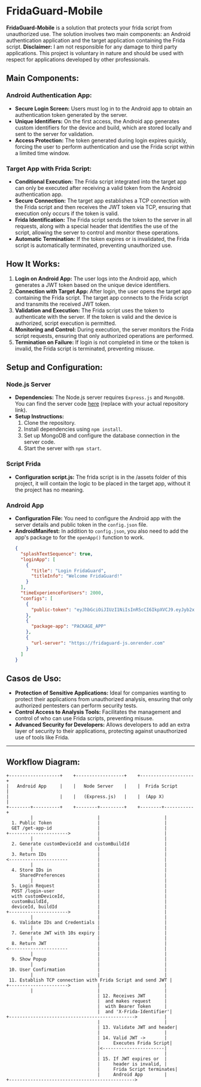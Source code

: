 # FridaGuard-Mobile

**FridaGuard-Mobile** is a solution that protects your frida script from unauthorized use. The solution involves two main components: an Android authentication application and the target application containing the Frida script.
**Disclaimer:** I am not responsible for any damage to third party applications. This project is voluntary in nature and should be used with respect for applications developed by other professionals.

## Main Components:

### Android Authentication App:

- **Secure Login Screen:** Users must log in to the Android app to obtain an authentication token generated by the server.
- **Unique Identifiers:** On the first access, the Android app generates custom identifiers for the device and build, which are stored locally and sent to the server for validation.
- **Access Protection:** The token generated during login expires quickly, forcing the user to perform authentication and use the Frida script within a limited time window.

### Target App with Frida Script:

- **Conditional Execution:** The Frida script integrated into the target app can only be executed after receiving a valid token from the Android authentication app.
- **Secure Connection:** The target app establishes a TCP connection with the Frida script and then receives the JWT token via TCP, ensuring that execution only occurs if the token is valid.
- **Frida Identification:** The Frida script sends the token to the server in all requests, along with a special header that identifies the use of the script, allowing the server to control and monitor these operations.
- **Automatic Termination:** If the token expires or is invalidated, the Frida script is automatically terminated, preventing unauthorized use.

## How It Works:

1. **Login on Android App:** The user logs into the Android app, which generates a JWT token based on the unique device identifiers.
2. **Connection with Target App:** After login, the user opens the target app containing the Frida script. The target app connects to the Frida script and transmits the received JWT token.
3. **Validation and Execution:** The Frida script uses the token to authenticate with the server. If the token is valid and the device is authorized, script execution is permitted.
4. **Monitoring and Control:** During execution, the server monitors the Frida script requests, ensuring that only authorized operations are performed.
5. **Termination on Failure:** If login is not completed in time or the token is invalid, the Frida script is terminated, preventing misuse.

## Setup and Configuration:

### Node.js Server

- **Dependencies:** The Node.js server requires `Express.js` and `MongoDB`. You can find the server code [here](https://github.com/Vitor-VX/fridaguard-js) (replace with your actual repository link).
- **Setup Instructions:**
    1. Clone the repository.
    2. Install dependencies using `npm install`.
    3. Set up MongoDB and configure the database connection in the server code.
    4. Start the server with `npm start`.

### Script Frida
- **Configuration script.js:** The frida script is in the /assets folder of this project, it will contain the logic to be placed in the target app, without it the project has no meaning.

### Android App

- **Configuration File:** You need to configure the Android app with the server details and public token in the `config.json` file.
- **AndroidManifest:** In addition to `config.json`, you also need to add the app's package to <queries></queries> for the ``openApp()`` function to work.
  ```json
  {
    "splashTextSequence": true,
    "loginApp": [
      {
        "title": "Login FridaGuard",
        "titleInfo": "Welcome FridaGuard!"
      }
    ],
    "timeExperienceForUsers": 2000,
    "configs": [
      {
        "public-token": "eyJhbGciOiJIUzI1NiIsInR5cCI6IkpXVCJ9.eyJyb2xlIjoicHVibGljIiwicGVybWlzc2lvbnMiOlsicmVhZCJdLCJpYXQiOjE3MjQ2NDMxOTV9.BRV8NuejKLC0vlOEdpPxpzX-aT4Q8AjYIZYdlwjdK24"
      },
      {
        "package-app": "PACKAGE_APP"
      },
      {
        "url-server": "https://fridaguard-js.onrender.com"
      }
    ]
  }

## Casos de Uso:

- **Protection of Sensitive Applications:** Ideal for companies wanting to protect their applications from unauthorized analysis, ensuring that only authorized pentesters can perform security tests.
- **Control Access to Analysis Tools:** Facilitates the management and control of who can use Frida scripts, preventing misuse.
- **Advanced Security for Developers:** Allows developers to add an extra layer of security to their applications, protecting against unauthorized use of tools like Frida.

---

## Workflow Diagram:

```text
+-------------------+    +------------------+    +--------------------+
|   Android App     |    |   Node Server    |    |  Frida Script       |
|                   |    |   (Express.js)   |    |  (App X)            |
+--------+----------+    +--------+---------+    +--------+-----------+
         |                        |                        |
  1. Public Token                 |                        |
  GET /get-app-id                 |                        |
+---------------------->          |                        |
         |                        |                        |
  2. Generate customDeviceId and customBuildId             |
         |                        |                        |
  3. Return IDs                   |                        |
<----------------------           |                        |
         |                        |                        |
  4. Store IDs in                 |                        |
     SharedPreferences            |                        |
         |                        |                        |
  5. Login Request                |                        |
  POST /login-user                |                        |
  with customDeviceId,            |                        |
  customBuildId,                  |                        |
  deviceId, buildId               |                        |
+---------------------->          |                        |
         |                        |                        |
  6. Validate IDs and Credentials |                        |
         |                        |                        |
  7. Generate JWT with 10s expiry |                        |
         |                        |                        |
  8. Return JWT                   |                        |
<----------------------           |                        |
         |                        |                        |
  9. Show Popup                   |                        |
         |                        |                        |
 10. User Confirmation            |                        |
         |                        |                        |
 11. Establish TCP connection with Frida Script and send JWT |
+---------------------->          |                        |
         |                        |                        |
                                  | 12. Receives JWT       |
                                  |  and makes request     |
                                  |  with Bearer Token     |
                                  |  and 'X-Frida-Identifier'|
+----------------------------------------------->          |
                                  |                        |
                                  | 13. Validate JWT and header|
                                  |                        |
                                  | 14. Valid JWT ->       |
                                  |     Executes Frida Script|
                                  |<-----------------------|
                                  |                        |
                                  | 15. If JWT expires or  |
                                  |     header is invalid, |
                                  |     Frida Script terminates|
                                  |     Android App        |
+----------------------------------------------->